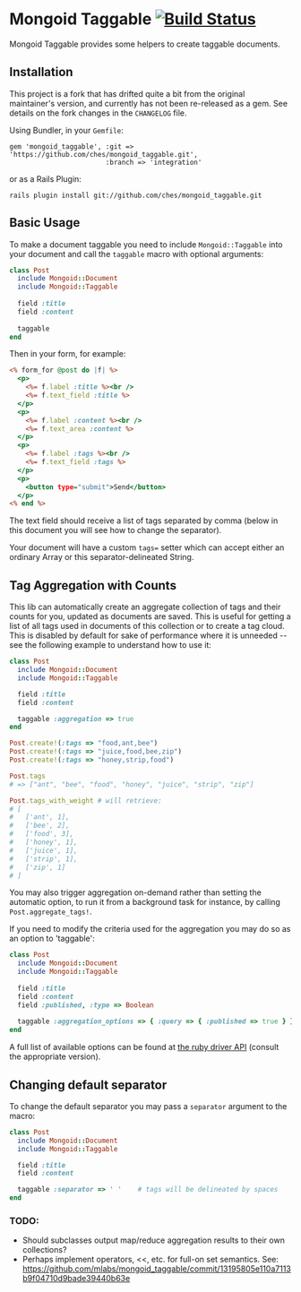 # Mongoid Taggable [![Build Status][]][travis-project]

Mongoid Taggable provides some helpers to create taggable documents.

Installation
------------

This project is a fork that has drifted quite a bit from the original
maintainer's version, and currently has not been re-released as a gem. See
details on the fork changes in the `CHANGELOG` file.

Using Bundler, in your `Gemfile`:

    gem 'mongoid_taggable', :git => 'https://github.com/ches/mongoid_taggable.git',
                            :branch => 'integration'

or as a Rails Plugin:

    rails plugin install git://github.com/ches/mongoid_taggable.git

Basic Usage
-----------

To make a document taggable you need to include `Mongoid::Taggable` into your
document and call the `taggable` macro with optional arguments:

```ruby
class Post
  include Mongoid::Document
  include Mongoid::Taggable
  
  field :title
  field :content
  
  taggable
end
```

Then in your form, for example:

```rhtml
<% form_for @post do |f| %>
  <p>
    <%= f.label :title %><br />
    <%= f.text_field :title %>
  </p>
  <p>
    <%= f.label :content %><br />
    <%= f.text_area :content %>
  </p>
  <p>
    <%= f.label :tags %><br />
    <%= f.text_field :tags %>
  </p>
  <p>
    <button type="submit">Send</button>
  </p>
<% end %>
```

The text field should receive a list of tags separated by comma (below in this
document you will see how to change the separator).

Your document will have a custom `tags=` setter which can accept either an
ordinary Array or this separator-delineated String.

Tag Aggregation with Counts
---------------------------

This lib can automatically create an aggregate collection of tags and their
counts for you, updated as documents are saved. This is useful for getting a
list of all tags used in documents of this collection or to create a tag cloud.
This is disabled by default for sake of performance where it is unneeded -- see
the following example to understand how to use it:

```ruby
class Post
  include Mongoid::Document
  include Mongoid::Taggable

  field :title
  field :content

  taggable :aggregation => true
end

Post.create!(:tags => "food,ant,bee")
Post.create!(:tags => "juice,food,bee,zip")
Post.create!(:tags => "honey,strip,food")

Post.tags
# => ["ant", "bee", "food", "honey", "juice", "strip", "zip"]

Post.tags_with_weight # will retrieve:
# [
#   ['ant', 1],
#   ['bee', 2],
#   ['food', 3],
#   ['honey', 1],
#   ['juice', 1],
#   ['strip', 1],
#   ['zip', 1]
# ]
```

You may also trigger aggregation on-demand rather than setting the automatic
option, to run it from a background task for instance, by calling
`Post.aggregate_tags!`.

If you need to modify the criteria used for the aggregation you may do so as an
option to 'taggable':

```ruby
class Post
  include Mongoid::Document
  include Mongoid::Taggable
  
  field :title
  field :content
  field :published, :type => Boolean
  
  taggable :aggregation_options => { :query => { :published => true } }
end
```

A full list of available options can be found at [the ruby driver
API][mapreduce-doc] (consult the appropriate version).

Changing default separator
--------------------------

To change the default separator you may pass a `separator` argument to the
macro:

```ruby
class Post
  include Mongoid::Document
  include Mongoid::Taggable

  field :title
  field :content

  taggable :separator => ' '    # tags will be delineated by spaces
end
```

### TODO: ###

* Should subclasses output map/reduce aggregation results to their own
  collections?
* Perhaps implement operators, <<, etc. for full-on set semantics. See:
    https://github.com/mlabs/mongoid_taggable/commit/13195805e110a7113b9f04710d9bade39440b63e


[Build Status]: https://secure.travis-ci.org/ches/mongoid_taggable.png?branch=integration
[travis-project]: http://travis-ci.org/ches/mongoid_taggable
[mapreduce-doc]: http://api.mongodb.org/ruby/current/Mongo/Collection.html#map_reduce-instance_method


<!-- vim: set tw=80 :-->

